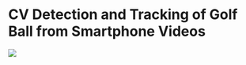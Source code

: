 # CV Detection and Tracking of Golf Ball from Smartphone Videos






![](/images/_nlp_golfdata.png)
